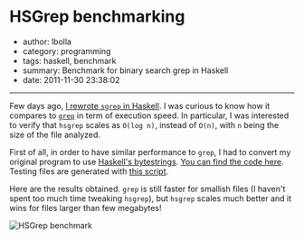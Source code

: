 # HSGrep benchmarking

- author: lbolla
- category: programming
- tags: haskell, benchmark
- summary: Benchmark for binary search grep in Haskell
- date: 2011-11-30 23:38:02

----------------

Few days ago, [I rewrote `sgrep` in Haskell][1]. I was curious to know how it
compares to [`grep`][2] in term of execution speed. In particular, I was
interested to verify that `hsgrep` scales as `O(log n)`, instead of `O(n)`,
with `n` being the size of the file analyzed.

First of all, in order to have similar performance to `grep`, I had to convert
my original program to use [Haskell's bytestrings][3]. [You can find the code
here][4].  Testing files are generated with [this script][5].

Here are the results obtained. `grep` is still faster for smallish files (I
haven't spent too much time tweaking `hsgrep`), but `hsgrep` scales much better
and it wins for files larger than few megabytes!

![HSGrep benchmark][6]

   [1]: /blog/2011/11/27/hsgrep-sorted-grep-in-haskell
   [2]: http://en.wikipedia.org/wiki/Grep
   [3]: http://hackage.haskell.org/packages/archive/bytestring/latest/doc/html/Data-ByteString.html
   [4]: https://github.com/lbolla/HSGrep/tree/bytestring
   [5]: https://github.com/lbolla/HSGrep/blob/bytestring/data/gendata.hs
   [6]: /blog/img/bench1.png (HSGrep benchmark)
